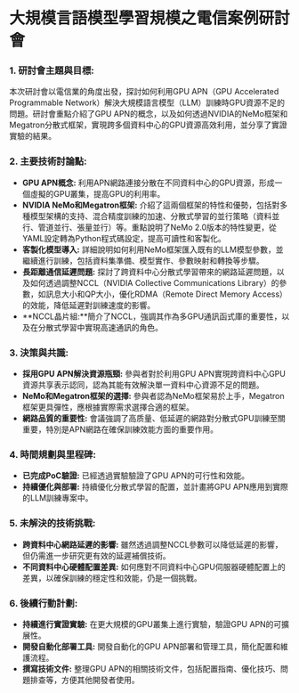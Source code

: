 # 大規模言語模型學習規模之電信案例研討會

### 1. 研討會主題與目標:

本次研討會以電信業的角度出發，探討如何利用GPU APN（GPU Accelerated Programmable Network）解決大規模語言模型（LLM）訓練時GPU資源不足的問題。研討會重點介紹了GPU APN的概念，以及如何透過NVIDIA的NeMo框架和Megatron分散式框架，實現跨多個資料中心的GPU資源高效利用，並分享了實證實驗的結果。

### 2. 主要技術討論點:

*   **GPU APN概念:** 利用APN網路連接分散在不同資料中心的GPU資源，形成一個虛擬的GPU叢集，提高GPU的利用率。
*   **NVIDIA NeMo和Megatron框架:** 介紹了這兩個框架的特性和優勢，包括對多種模型架構的支持、混合精度訓練的加速、分散式學習的並行策略（資料並行、管道並行、張量並行）等。重點說明了NeMo 2.0版本的特性變更，從YAML設定轉為Python程式碼設定，提高可讀性和客製化。
*   **客製化模型導入:** 詳細說明如何利用NeMo框架匯入既有的LLM模型參數，並繼續進行訓練，包括資料集準備、模型實作、參數映射和轉換等步驟。
*   **長距離通信延遲問題:** 探討了跨資料中心分散式學習帶來的網路延遲問題，以及如何透過調整NCCL（NVIDIA Collective Communications Library）的參數，如訊息大小和QP大小，優化RDMA（Remote Direct Memory Access）的效能，降低延遲對訓練速度的影響。
*   **NCCL晶片組:**簡介了NCCL，強調其作為多GPU通訊函式庫的重要性，以及在分散式學習中實現高速通訊的角色。

### 3. 決策與共識:

*   **採用GPU APN解決資源瓶頸:** 參與者對於利用GPU APN實現跨資料中心GPU資源共享表示認同，認為其能有效解決單一資料中心資源不足的問題。
*   **NeMo和Megatron框架的選擇:** 參與者認為NeMo框架易於上手，Megatron框架更具彈性，應根據實際需求選擇合適的框架。
*   **網路品質的重要性:** 會議強調了高质量、低延遲的網路對分散式GPU訓練至關重要，特別是APN網路在確保訓練效能方面的重要作用。

### 4. 時間規劃與里程碑:

*   **已完成PoC驗證:** 已經透過實驗驗證了GPU APN的可行性和效能。
*   **持續優化與部署:** 持續優化分散式學習的配置，並計畫將GPU APN應用到實際的LLM訓練專案中。

### 5. 未解決的技術挑戰:

*   **跨資料中心網路延遲的影響:** 雖然透過調整NCCL參數可以降低延遲的影響，但仍需進一步研究更有效的延遲補償技術。
*   **不同資料中心硬體配置差異:** 如何應對不同資料中心GPU伺服器硬體配置上的差異，以確保訓練的穩定性和效能，仍是一個挑戰。

### 6. 後續行動計劃:

*   **持續進行實證實驗:** 在更大規模的GPU叢集上進行實驗，驗證GPU APN的可擴展性。
*   **開發自動化部署工具:** 開發自動化的GPU APN部署和管理工具，簡化配置和維護流程。
*   **撰寫技術文件:** 整理GPU APN的相關技術文件，包括配置指南、優化技巧、問題排查等，方便其他開發者使用。
